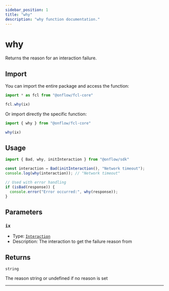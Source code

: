 ```yaml
---
sidebar_position: 1
title: "why"
description: "why function documentation."
---
```


<!-- THIS DOCUMENT IS AUTO-GENERATED FROM [onflow/fcl-core/../sdk/src/interaction/interaction.ts](https://github.com/onflow/fcl-js/tree/master/packages/fcl-core/../sdk/src/interaction/interaction.ts). DO NOT EDIT MANUALLY -->

# why

Returns the reason for an interaction failure.

## Import

You can import the entire package and access the function:

```typescript
import * as fcl from "@onflow/fcl-core"

fcl.why(ix)
```

Or import directly the specific function:

```typescript
import { why } from "@onflow/fcl-core"

why(ix)
```

## Usage

```typescript
import { Bad, why, initInteraction } from "@onflow/sdk"

const interaction = Bad(initInteraction(), "Network timeout");
console.log(why(interaction)); // "Network timeout"

// Used with error handling
if (isBad(response)) {
  console.error("Error occurred:", why(response));
}
```

## Parameters

### `ix` 


- Type: [`Interaction`](../types#interaction)
- Description: The interaction to get the failure reason from


## Returns

`string`


The reason string or undefined if no reason is set

---